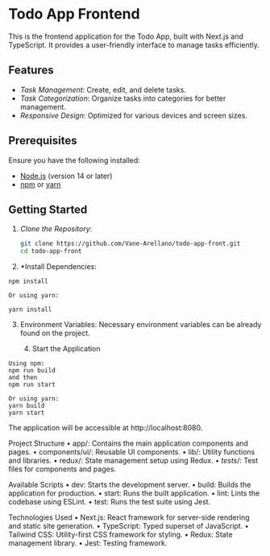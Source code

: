 # Todo App Frontend

This is the frontend application for the Todo App, built with Next.js and TypeScript. It provides a user-friendly interface to manage tasks efficiently.

## Features

- *Task Management*: Create, edit, and delete tasks.
- *Task Categorization*: Organize tasks into categories for better management.
- *Responsive Design*: Optimized for various devices and screen sizes.

## Prerequisites

Ensure you have the following installed:

- [Node.js](https://nodejs.org/) (version 14 or later)
- [npm](https://www.npmjs.com/) or [yarn](https://yarnpkg.com/)

## Getting Started

1. *Clone the Repository*:

   ```bash
   git clone https://github.com/Vane-Arellano/todo-app-front.git
   cd todo-app-front
   
2. *Install Dependencies:
  ```Using npm:
  npm install

  Or using yarn:

  yarn install
```
3.	Environment Variables:
Necessary environment variables can be already found on the project.

	4.	Start the Application
```
Using npm:
npm run build
and then
npm run start

Or using yarn:
yarn build
yarn start
```
The application will be accessible at http://localhost:8080.

Project Structure
	•	app/: Contains the main application components and pages.
	•	components/ui/: Reusable UI components.
	•	lib/: Utility functions and libraries.
	•	redux/: State management setup using Redux.
	•	_tests_/: Test files for components and pages.

Available Scripts
	•	dev: Starts the development server.
	•	build: Builds the application for production.
	•	start: Runs the built application.
	•	lint: Lints the codebase using ESLint.
	•	test: Runs the test suite using Jest.

Technologies Used
	•	Next.js: React framework for server-side rendering and static site generation.
	•	TypeScript: Typed superset of JavaScript.
	•	Tailwind CSS: Utility-first CSS framework for styling.
	•	Redux: State management library.
	•	Jest: Testing framework.

